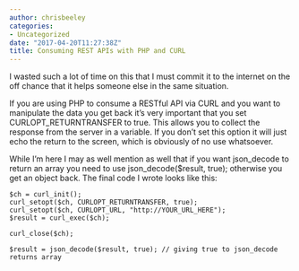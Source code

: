 ```yaml
---
author: chrisbeeley
categories:
- Uncategorized
date: "2017-04-20T11:27:38Z"
title: Consuming REST APIs with PHP and CURL
---
```


I wasted such a lot of time on this that I must commit it to the internet on the off chance that it helps someone else in the same situation.

If you are using PHP to consume a RESTful API via CURL and you want to manipulate the data you get back it’s very important that you set CURLOPT\_RETURNTRANSFER to true. This allows you to collect the response from the server in a variable. If you don’t set this option it will just echo the return to the screen, which is obviously of no use whatsoever.

While I’m here I may as well mention as well that if you want json\_decode to return an array you need to use json\_decode($result, true); otherwise you get an object back. The final code I wrote looks like this:

```
$ch = curl_init();
curl_setopt($ch, CURLOPT_RETURNTRANSFER, true);
curl_setopt($ch, CURLOPT_URL, "http://YOUR_URL_HERE");
$result = curl_exec($ch);

curl_close($ch);

$result = json_decode($result, true); // giving true to json_decode returns array

```